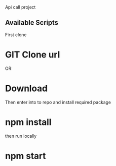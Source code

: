Api call project

## Available Scripts

First clone
# GIT Clone url
OR
# Download
Then enter into to repo and install required package
# npm install
then run locally
# npm start
